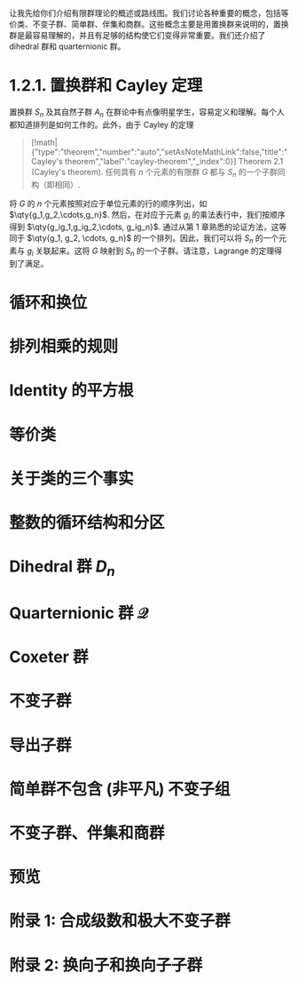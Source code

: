 让我先给你们介绍有限群理论的概述或路线图。我们讨论各种重要的概念，包括等价类、不变子群、简单群、伴集和商群。这些概念主要是用置换群来说明的，置换群是最容易理解的，并且有足够的结构使它们变得非常重要。我们还介绍了 dihedral 群和 quarternionic 群。

# 1.2.1. 置换群和 Cayley 定理

置换群 $S_n$ 及其自然子群 $A_n$ 在群论中有点像明星学生，容易定义和理解。每个人都知道排列是如何工作的。此外，由于 Cayley 的定理

> [!math|{"type":"theorem","number":"auto","setAsNoteMathLink":false,"title":"Cayley's theorem","label":"cayley-theorem","_index":0}] Theorem 2.1 (Cayley's theorem).
> 任何具有 $n$ 个元素的有限群 $G$ 都与 $S_n$ 的一个子群同构（即相同）.

将 $G$ 的 $n$ 个元素按照对应于单位元素的行的顺序列出，如 $\qty{g_1,g_2,\cdots,g_n}$. 然后，在对应于元素 $g_i$ 的乘法表行中，我们按顺序得到 $\qty{g_ig_1,g_ig_2,\cdots, g_ig_n}$. 通过从第 1 章熟悉的论证方法，这等同于 $\qty{g_1, g_2, \cdots, g_n}$ 的一个排列。因此，我们可以将 $S_n$ 的一个元素与 $g_i$ 关联起来。这将 $G$ 映射到 $S_n$ 的一个子群。请注意，Lagrange 的定理得到了满足。

# 循环和换位

# 排列相乘的规则

# Identity 的平方根

# 等价类

# 关于类的三个事实

# 整数的循环结构和分区

# Dihedral 群 $D_n$

# Quarternionic  群 $\mathcal{Q}$

# Coxeter 群

# 不变子群

# 导出子群

# 简单群不包含 (非平凡) 不变子组

# 不变子群、伴集和商群

# 预览

# 附录 1: 合成级数和极大不变子群

# 附录 2: 换向子和换向子子群


